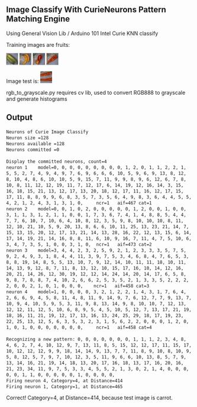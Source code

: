 ## Image Classify With CurieNeurons Pattern Matching Engine
Using General Vision Lib / Arduino 101 Intel Curie KNN classify

Training images are fruits:

![Image of cucumber](https://github.com/Fyrewell/CurieNeuronsImage/blob/master/cucumber.png) 
![Image of banana](https://github.com/Fyrewell/CurieNeuronsImage/blob/master/banana.png) 
![Image of apple](https://github.com/Fyrewell/CurieNeuronsImage/blob/master/apple.png) 
![Image of carrot](https://github.com/Fyrewell/CurieNeuronsImage/blob/master/carrot.png) 

Image test is:
![Image of carrot_test](https://github.com/Fyrewell/CurieNeuronsImage/blob/master/carrot_test.png)


rgb_to_grayscale.py requires cv lib, used to convert RGB888 to grayscale and generate histograms 

## Output
```
Neurons of Curie Image Classify
Neuron size =128
Neurons available =128
Neurons committed =0

Display the committed neurons, count=4
neuron 1	model=0, 0, 0, 0, 0, 0, 0, 0, 0, 1, 2, 0, 1, 1, 2, 2, 1, 5, 5, 2, 7, 4, 9, 4, 9, 7, 6, 9, 6, 6, 6, 10, 5, 9, 6, 9, 13, 8, 12, 8, 10, 4, 8, 6, 10, 10, 5, 9, 15, 7, 11, 9, 9, 8, 9, 6, 12, 6, 7, 8, 10, 8, 11, 12, 12, 19, 11, 7, 12, 17, 6, 14, 19, 12, 16, 14, 3, 15, 16, 18, 15, 21, 13, 12, 17, 13, 20, 18, 12, 17, 11, 16, 12, 17, 15, 17, 11, 8, 8, 9, 9, 6, 8, 3, 5, 7, 3, 5, 6, 4, 9, 8, 3, 6, 4, 4, 5, 5, 4, 2, 1, 2, 4, 3, 1, 3, 1, 0, 	ncr=1	aif=467	cat=1
neuron 2	model=0, 0, 1, 0, 2, 0, 0, 0, 0, 0, 1, 2, 0, 0, 1, 0, 0, 3, 1, 1, 3, 1, 2, 1, 1, 0, 0, 1, 7, 3, 6, 7, 4, 1, 4, 8, 8, 5, 4, 4, 7, 7, 6, 10, 7, 10, 6, 4, 10, 8, 12, 3, 5, 9, 8, 10, 10, 10, 8, 11, 12, 10, 21, 10, 5, 9, 20, 13, 8, 6, 6, 10, 11, 25, 13, 23, 21, 14, 7, 15, 13, 15, 20, 12, 17, 13, 21, 14, 13, 28, 16, 22, 12, 13, 15, 6, 14, 17, 14, 19, 21, 14, 16, 8, 8, 11, 6, 10, 9, 16, 7, 11, 4, 7, 5, 10, 6, 3, 4, 7, 3, 5, 1, 0, 0, 3, 1, 0, 	ncr=1	aif=473	cat=2
neuron 3	model=3, 4, 4, 2, 3, 2, 5, 9, 2, 1, 2, 3, 3, 3, 5, 7, 5, 9, 2, 4, 9, 3, 1, 8, 4, 4, 11, 3, 9, 7, 5, 3, 4, 6, 8, 4, 7, 6, 5, 3, 8, 8, 19, 14, 8, 5, 5, 13, 10, 7, 9, 12, 14, 10, 11, 11, 18, 10, 11, 14, 13, 9, 12, 8, 7, 11, 8, 13, 12, 10, 15, 17, 16, 10, 14, 12, 16, 20, 21, 14, 26, 12, 30, 19, 12, 12, 14, 24, 14, 20, 14, 17, 6, 5, 8, 9, 8, 7, 8, 8, 7, 4, 10, 2, 6, 6, 2, 5, 3, 5, 2, 1, 3, 3, 5, 2, 2, 2, 2, 0, 0, 2, 1, 0, 1, 0, 0, 0, 	ncr=1	aif=458	cat=3
neuron 4	model=1, 0, 0, 0, 0, 3, 2, 1, 2, 2, 1, 4, 3, 1, 7, 6, 4, 2, 6, 6, 9, 4, 5, 8, 11, 4, 8, 11, 9, 14, 9, 7, 6, 12, 7, 7, 9, 13, 7, 10, 9, 4, 10, 5, 9, 5, 3, 11, 9, 8, 13, 14, 9, 8, 10, 10, 7, 12, 13, 12, 12, 11, 12, 5, 10, 6, 8, 9, 5, 4, 5, 10, 5, 12, 7, 13, 17, 21, 19, 18, 16, 11, 21, 19, 12, 17, 13, 16, 13, 24, 25, 29, 18, 17, 19, 23, 22, 25, 13, 12, 5, 6, 3, 5, 3, 2, 3, 1, 5, 6, 2, 2, 0, 0, 0, 1, 2, 0, 1, 0, 1, 0, 0, 0, 0, 0, 0, 0, 	ncr=1	aif=458	cat=4

Recognizing a new pattern: 0, 0, 0, 0, 0, 0, 0, 1, 1, 1, 2, 3, 4, 8, 4, 6, 2, 7, 4, 10, 12, 9, 7, 13, 11, 8, 5, 15, 12, 12, 17, 11, 15, 17, 10, 12, 12, 12, 9, 9, 18, 14, 14, 9, 13, 7, 7, 11, 8, 9, 10, 8, 10, 9, 5, 8, 12, 5, 7, 9, 7, 10, 12, 3, 5, 11, 9, 6, 6, 10, 13, 8, 5, 7, 9, 13, 14, 16, 21, 19, 14, 18, 13, 20, 17, 16, 18, 13, 17, 16, 20, 16, 21, 23, 34, 11, 9, 7, 5, 3, 3, 4, 5, 5, 2, 1, 3, 0, 2, 1, 4, 0, 0, 0, 0, 0, 1, 1, 0, 0, 0, 0, 0, 1, 0, 0, 0, 0, 
Firing neuron 4, Category=4, at Distance=414
Firing neuron 1, Category=1, at Distance=465
```
Correct! Category=4, at Distance=414, because test image is carrot.
